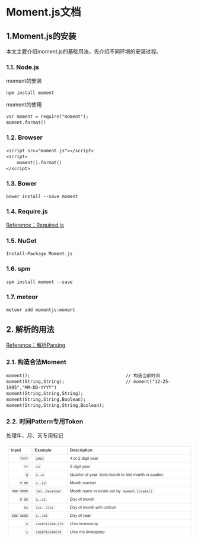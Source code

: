 # Moment.js文档

## 1.Moment.js的安装

本文主要介绍moment.js的基础用法，先介绍不同环境的安装过程。

### 1.1. Node.js

moment的安装

```
npm install moment
```

moment的使用

```
var moment = require("moment");
moment.format()
```

### 1.2. Browser

```
<script src="moment.js"></script>
<script>
    moment().format()
</script>
```

### 1.3. Bower

```
bower install --save moment
```

### 1.4. Require.js

[Reference：Required.js](http://momentjs.cn/docs/#/use-it/require-js/)

### 1.5. NuGet

```
Install-Package Moment.js
```

### 1.6. spm

```
spm install moment --save
```

### 1.7. meteor

```
meteor add momentjs:moment
```

## 2. 解析的用法

[Reference：解析Parsing](http://momentjs.cn/docs/#/parsing/)

### 2.1. 构造合法Moment

```
moment();                                    // 构造当前时间
moment(String,String);                       // moment("12-25-1995","MM-DD-YYYY")
moment(String,String,String);
moment(String,String,Boolean);               
moment(String,String,String,Boolean);
```

### 2.2. 时间Pattern专用Token

处理年、月、天专用标记

![](/training/js/img/mmt-001.JPG)

